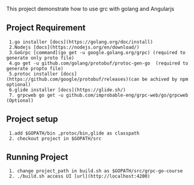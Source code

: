 This project demonstrate how to use grc with golang and Angularjs
## Project Requirement
     1.go installer [docs](https://golang.org/doc/install)
	 2.Nodejs [docs](https://nodejs.org/en/download/)
	 3.GoGrpc [command](go get -u google.golang.org/grpc) (required to generate only proto file)
	 4.go get -u github.com/golang/protobuf/protoc-gen-go  (required to generate propto file)
	 5.protoc installer [docs](https://github.com/google/protobuf/releases)(can be achived by npm optional)
	 6.glide installer [docs](https://glide.sh/)
	 7. grpcweb go get -u github.com/improbable-eng/grpc-web/go/grpcweb (Optional)
## Project setup
     1.add $GOPATH/bin ,protoc/bin,glide as classpath
	 2. checkout project in $GOPATH/src
## Running Project
     1. change project_path in build.sh as $GOPATH/src/grpc-go-course
     2. ./build.sh access UI [url](http://localhost:4200)

